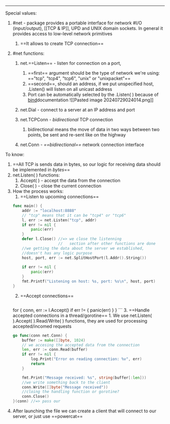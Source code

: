 ***
Special values:
1. #net - package provides a portable interface for network #I/O (input/output), [[TCP & IP]], UPD and UNIX domain sockets. In general it provides access to low-level network primitives
	1. ==It allows to create TCP connection==

3. #net functions:
	1. net.==Listen== - listen for connection on a port, 
		1. ==first== argument should be the type of network we're using: =="tcp", "tcp4", "tcp6", "unix" or "unixpacket"==
		2. ==second==, should an address, if we put unspecified host, .Listen() will listen on all unicast address  
		3. Port can be automatically selected by the .Listen( ) because of [bind](https://dev.to/hgsgtk/how-go-handles-network-and-system-calls-when-tcp-server-1nbd)documentation 
			![[Pasted image 20240729024014.png]]
	
	2. net.Dial - connect to a server at an IP address and port 
	3. net.TCPConn - *bidirectional* TCP connection 
		1. bidirectional means the move of data in two ways between two points, be sent and re-sent like on the highway 
	4. net.Conn - *==bidirectional==* network connection interface

To know:
1. ==All TCP is sends data in bytes, so our logic for receiving data should be implemented in *bytes*== 
2. net.Listen( ) functions:
	1. Accept( ) - accept the data from the connection 
	2. Close( ) - close the current connection
3. How the process works:
	1. ==Listen to upcoming connections== 
	```go
	func main() {
		addr := "localhost:8888"
		// "tcp" means that it can be "tcp4" or "tcp6"
		l, err := net.Listen("tcp", addr)
		if err != nil {
			panic(err)
		}
		defer l.Close() //=> we close the listenning 
						//   section after other functions are done 
		//we getting the data about the server we established, 
		//doesn't has any logic purpose
		host, port, err := net.SplitHostPort(l.Addr().String())
		
		if err != nil {
			panic(err)
		}
		fmt.Printf("Listening on host: %s, port: %s\n", host, port)
	} 
	```
	2. ==Accept connections== 
		```go
	for {
		conn, err := l.Accept()
		if err != {
			panic(err)
		}
	}
		```
	3. ==Handle accepted connections in a thread/gorotine== 
		1. We use net.Listen( ).Accept( ).Read/Write( ) functions, they are used for processing accepted/incomed requests
	```go
	go func(conn net.Conn) {
		buffer := make([]byte, 1024)
		// we accesing the accepted data from the connection 
		len, err := conn.Read(buffer)
		if err != nil {
			log.Print("Error on reading connection: %v", err)	
			return
		}

		fmt.Print("Message received: %s", string(buffer[:len]))
		//we write something back to the client 
		conn.Write([]byte("Message received"))
		//cloing the handling function or gorotine?
		conn.Close()
	}(conn) //=> pass our 
	```
4. After launching the file we can create a client that will connect to our server, or just use ==powercat==